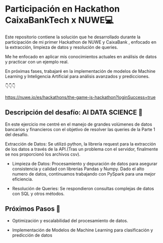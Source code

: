 # Participación en Hackathon CaixaBankTech x NUWE💻

Este repositorio contiene la solución que he desarrollado durante la participación de mi primer Hackathon de NUWE y CaixaBank , enfocado en la extracción, limpieza de datos y resolución de queries. 

Me he enfocado en aplicar mis conocimientos actuales en análisis de datos y practicar con un ejemplo real.

En próximas fases, trabajaré en la implementación de modelos de Machine Learning y Inteligencia Artificial para análisis avanzados y predicciones.

👇👇👇

https://nuwe.io/es/hackathons/the-game-is-hackathon?loginSuccess=true

## Descripción del desafío: AI DATA SCIENCE 📄

En este ejercicio me centré en el manejo de grandes volúmenes de datos bancarios y financieros con el objetivo de resolver las queries de la Parte 1 del desafío.

Extracción de Datos: Se utilizó python, la librería request para la extracción de los datos a través de la API.(Tras un problema con el servidor, finalmente se nos proporcionó los archivos csv).

- Limpieza de Datos: Procesamiento y depuración de datos para asegurar consistencia y calidad con librerias Pandas y Numpy.
Dado el alto numero de datos, continuamos trabajando con PySpark para una mejor eficiencia.

- Resolución de Queries: Se respondieron consultas complejas de datos con SQL y otros métodos.

## Próximos Pasos 🧩

- Optimización y escalabilidad del procesamiento de datos.
  
- Implementación de Modelos de Machine Learning para clasificación y predicción de datos
